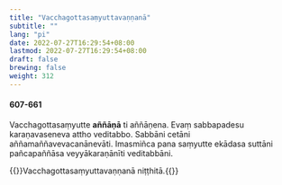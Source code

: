 ```yaml
---
title: "Vacchagottasaṃyuttavaṇṇanā"
subtitle: ""
lang: "pi"
date: 2022-07-27T16:29:54+08:00
lastmod: 2022-07-27T16:29:54+08:00
draft: false
brewing: false
weight: 312
---
```


#### 607-661

Vacchagottasaṃyutte **aññāṇā** ti aññāṇena. Evaṃ sabbapadesu karaṇavaseneva attho veditabbo. Sabbāni cetāni aññamaññavevacanānevāti. Imasmiñca pana saṃyutte ekādasa suttāni pañcapaññāsa veyyākaraṇānīti veditabbāni.

{{<eof>}}Vacchagottasaṃyuttavaṇṇanā niṭṭhitā.{{</eof>}}